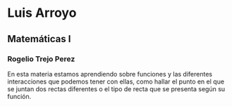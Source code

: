 # Luis Arroyo

## Matemáticas I

### Rogelio Trejo Perez

En esta materia estamos aprendiendo sobre funciones y las diferentes interacciones que podemos tener con ellas, como hallar el punto en el que se juntan dos rectas diferentes o el tipo de recta que se presenta según su función. 